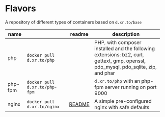 # Flavors

A repository of different types of containers based on `d.xr.to/base`

|name||readme|description|
|---|---|---|---|
|php|`docker pull d.xr.to/php`||PHP, with composer installed and the following extensions: bz2, curl, gettext, gmp, openssl, pdo_mysql, pdo_sqlite, zip, and phar|
|php-fpm|`docker pull d.xr.to/php-fpm`||`d.xr.to/php` with an php-fpm server running on port 9000|
|nginx|`docker pull d.xr.to/nginx`|[README](nginx/)|A simple pre-configured nginx with safe defaults|

